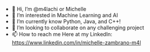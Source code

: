 - 👋 Hi, I’m @m4lachi or Michelle
- 👀 I’m interested in Machine Learning and AI
- 🌱 I’m currently know Python, Java, and C++!
- 💞️ I’m looking to collaborate on any challenging project
- 📫 How to reach me Here at my LinkedIn: https://www.linkedin.com/in/michelle-zambrano-m4l

<!---
m4lachi/m4lachi is a ✨ special ✨ repository because its `README.md` (this file) appears on your GitHub profile.
You can click the Preview link to take a look at your changes.
--->
